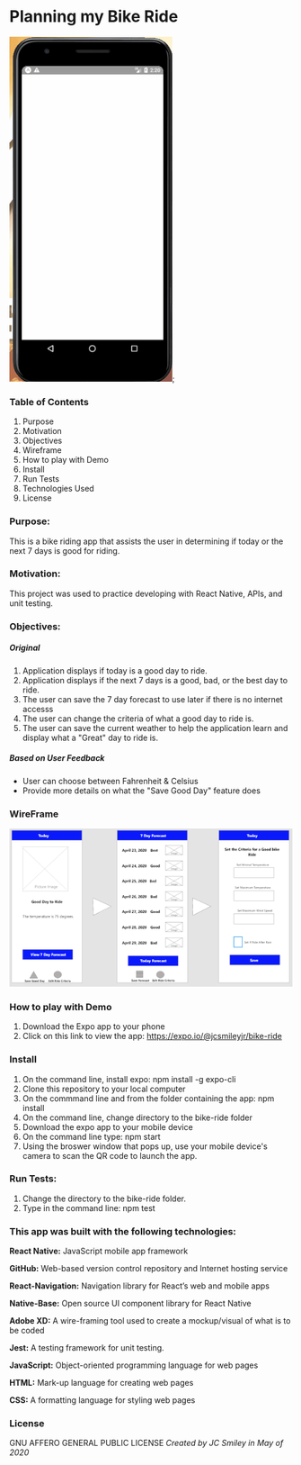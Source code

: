# Planning my Bike Ride

![gif of app](./bike-ride/assets/wireframe/BikeRide2b.gif);

### Table of Contents
1. Purpose
2. Motivation
3. Objectives
4. Wireframe
5. How to play with Demo
6. Install
7. Run Tests
8. Technologies Used
9. License


### Purpose:
This is a bike riding app that assists the user in determining if today or the next 7 days is good for riding. 

### Motivation:

This project was used to practice developing with React Native, APIs, and unit testing.

### Objectives:
##### Original
1. Application displays if today is a good day to ride.
2. Application displays if the next 7 days is a good, bad, or the best day to ride.  
3. The user can save the 7 day forecast to use later if there is no internet accesss
4. The user can change the criteria of what a good day to ride is.
5. The user can save the current weather to help the application learn and display what a "Great" day to ride is.

##### Based on User Feedback
- User can choose between Fahrenheit & Celsius
- Provide more details on what the "Save Good Day" feature does

### WireFrame

![Screen-shot of Wireframe in use](./bike-ride/assets/wireframe/bike-ride-wireframe.PNG)

### How to play with Demo
1. Download the Expo app to your phone
2. Click on this link to view the app: https://expo.io/@jcsmileyjr/bike-ride 

### Install
1. On the command line, install expo: npm install -g expo-cli
2. Clone this repository to your local computer
3. On the commmand line and from the folder containing the app: npm install
4. On the command line, change directory to the bike-ride folder
5. Download the expo app to your mobile device
6. On the command line type: npm start
7. Using the broswer window that pops up, use your mobile device's camera to scan the QR code to launch the app.

### Run Tests:
1. Change the directory to the bike-ride folder.
2. Type in the command line: npm test

### This app was built with the following technologies:

**React Native:** JavaScript mobile app framework

**GitHub:** Web-based version control repository and Internet hosting service

**React-Navigation:**  Navigation library for React’s web and mobile apps

**Native-Base:** Open source UI component library for React Native

**Adobe XD:** A wire-framing tool used to create a mockup/visual of what is to be coded

**Jest:** A testing framework for unit testing.

**JavaScript:** Object-oriented programming language for web pages

**HTML:** Mark-up language for creating web pages

**CSS:** A formatting language for styling web pages

### License  
GNU AFFERO GENERAL PUBLIC LICENSE
_Created by JC Smiley in May of 2020_
